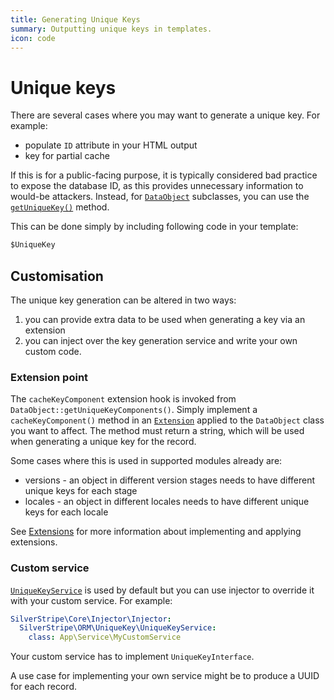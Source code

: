 ```yaml
---
title: Generating Unique Keys
summary: Outputting unique keys in templates.
icon: code
---
```


# Unique keys

There are several cases where you may want to generate a unique key. For example:

- populate `ID` attribute in your HTML output
- key for partial cache

If this is for a public-facing purpose, it is typically considered bad practice to expose the database ID,
as this provides unnecessary information to would-be attackers. Instead, for [`DataObject`](api:SilverStripe\ORM\DataObject) subclasses, you
can use the [`getUniqueKey()`](api:SilverStripe\ORM\DataObject::getUniqueKey()) method.

This can be done simply by including following code in your template:

```ss
$UniqueKey
```

## Customisation

The unique key generation can be altered in two ways:

1. you can provide extra data to be used when generating a key via an extension
1. you can inject over the key generation service and write your own custom code.

### Extension point

The `cacheKeyComponent` extension hook is invoked from `DataObject::getUniqueKeyComponents()`.
Simply implement a `cacheKeyComponent()` method in an [`Extension`](api:SilverStripe\Core\Extension) applied to the `DataObject` class you want to affect.
The method must return a string, which will be used when generating a unique key for the record.

Some cases where this is used in supported modules already are:

- versions - an object in different version stages needs to have different unique keys for each stage
- locales - an object in different locales needs to have different unique keys for each locale

See [Extensions](/developer_guides/extending/extensions) for more information about implementing and applying extensions.

### Custom service

[`UniqueKeyService`](api:SilverStripe\ORM\UniqueKey\UniqueKeyService) is used by default but you can use injector to override it with your custom service. For example:

```yml
SilverStripe\Core\Injector\Injector:
  SilverStripe\ORM\UniqueKey\UniqueKeyService:
    class: App\Service\MyCustomService
```

Your custom service has to implement `UniqueKeyInterface`.

A use case for implementing your own service might be to produce a UUID for each record.

